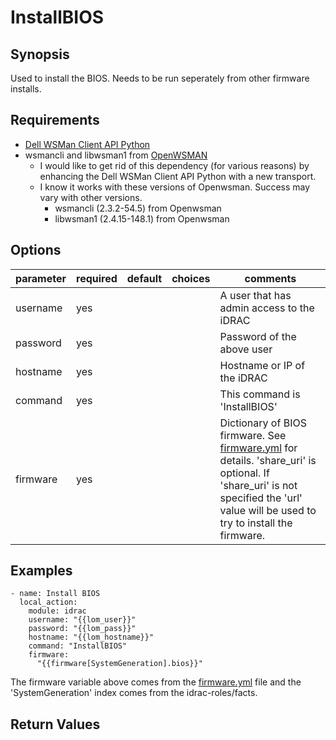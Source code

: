 # InstallBIOS

## Synopsis

Used to install the BIOS. Needs to be run seperately from other firmware installs.

## Requirements

* [Dell WSMan Client API Python](https://github.com/hbeatty/dell-wsman-client-api-python)
* wsmancli and libwsman1 from [OpenWSMAN](https://openwsman.github.io/)
  * I would like to get rid of this dependency (for various reasons) by enhancing the Dell WSMan Client API Python with a new transport.
  * I know it works with these versions of Openwsman. Success may vary with other versions.
    * wsmancli (2.3.2-54.5) from Openwsman
    * libwsman1 (2.4.15-148.1) from Openwsman

## Options

| parameter  | required | default | choices   | comments                                                        |
| ---------  | -------- | ------- | -------   | --------                                                        |
| username   | yes      |         |           | A user that has admin access to the iDRAC                       |
| password   | yes      |         |           | Password of the above user                                      |
| hostname   | yes      |         |           | Hostname or IP of the iDRAC                                     |
| command    | yes      |         |           | This command is 'InstallBIOS'                                   |
| firmware   | yes      |         |           | Dictionary of BIOS firmware. See [firmware.yml](https://github.com/hbeatty/idrac-roles/tree/master/firmware.yml) for details. 'share_uri' is optional. If 'share_uri' is not specified the 'url' value will be used to try to install the firmware. |

## Examples

```
- name: Install BIOS
  local_action:
    module: idrac
    username: "{{lom_user}}"
    password: "{{lom_pass}}"
    hostname: "{{lom_hostname}}"
    command: "InstallBIOS"
    firmware:
      "{{firmware[SystemGeneration].bios}}"
```

The firmware variable above comes from the [firmware.yml](https://github.com/hbeatty/idrac-roles/tree/master/firmware.yml) file and the 'SystemGeneration' index comes from the idrac-roles/facts.

## Return Values



